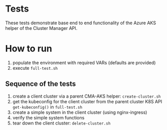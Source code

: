 # Tests

These tests demonstrate base end to end functionality of the Azure AKS
helper of the Cluster Manager API.

# How to run

1.  populate the environment with required VARs (defaults are provided)
2.  execute `full-test.sh`

## Sequence of the tests

1.  create a client cluster via a parent CMA-AKS helper:
    `create-cluster.sh`
2.  get the kubeconfig for the client cluster from the parent cluster
    K8S API `get-kubeconfig()` in `full-test.sh`
3.  create a simple system in the client cluster (using nginx-ingress)
4.  verify the simple system functions
5.  tear down the client cluster: `delete-cluster.sh`
